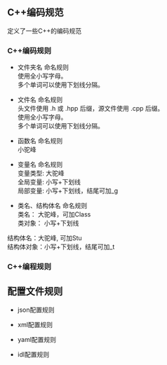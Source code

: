 ## C++编码规范
  定义了一些C++的编码规范

### C++编码规则

  - 文件夹名 命名规则  
  使用全小写字母。  
  多个单词可以使用下划线分隔。  

  - 文件名 命名规则  
  头文件使用 .h 或 .hpp 后缀，源文件使用 .cpp 后缀。  
  使用全小写字母。  
  多个单词可以使用下划线分隔。  

  - 函数名 命名规则  
  小驼峰  

  - 变量名 命名规则  
  变量类型: 大驼峰  
  全局变量: 小写+下划线  
  局部变量: 小写+下划线，结尾可加_g  

  - 类名、结构体名 命名规则  
  类名：   大驼峰，可加Class  
  类对象： 小写+下划线  

  结构体名：大驼峰, 可加Stu  
  结构体对象：小写+下划线，结尾可加_t  


### C++编程规则


## 配置文件规则
  - json配置规则

  - xml配置规则

  - yaml配置规则

  - idl配置规则